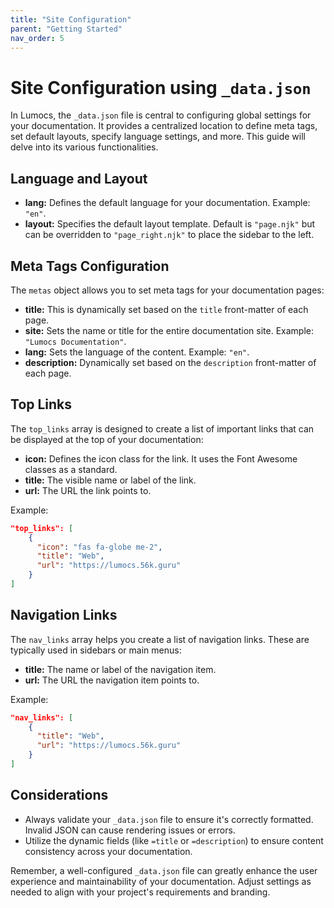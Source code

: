```yaml
---
title: "Site Configuration"
parent: "Getting Started"
nav_order: 5
---
```


# Site Configuration using `_data.json`

In Lumocs, the `_data.json` file is central to configuring global settings for
your documentation. It provides a centralized location to define meta tags, set
default layouts, specify language settings, and more. This guide will delve into
its various functionalities.

## Language and Layout

- **lang:** Defines the default language for your documentation. Example:
  `"en"`.
- **layout:** Specifies the default layout template. Default is `"page.njk"` but
  can be overridden to `"page_right.njk"` to place the sidebar to the left.

## Meta Tags Configuration

The `metas` object allows you to set meta tags for your documentation pages:

- **title:** This is dynamically set based on the `title` front-matter of each
  page.
- **site:** Sets the name or title for the entire documentation site. Example:
  `"Lumocs Documentation"`.
- **lang:** Sets the language of the content. Example: `"en"`.
- **description:** Dynamically set based on the `description` front-matter of
  each page.

## Top Links

The `top_links` array is designed to create a list of important links that can
be displayed at the top of your documentation:

- **icon:** Defines the icon class for the link. It uses the Font Awesome
  classes as a standard.
- **title:** The visible name or label of the link.
- **url:** The URL the link points to.

Example:

```json
"top_links": [
    {
      "icon": "fas fa-globe me-2",
      "title": "Web",
      "url": "https://lumocs.56k.guru"
    }
]
```

## Navigation Links

The `nav_links` array helps you create a list of navigation links. These are
typically used in sidebars or main menus:

- **title:** The name or label of the navigation item.
- **url:** The URL the navigation item points to.

Example:

```json
"nav_links": [
    {
      "title": "Web",
      "url": "https://lumocs.56k.guru"
    }
]
```

## Considerations

- Always validate your `_data.json` file to ensure it's correctly formatted.
  Invalid JSON can cause rendering issues or errors.
- Utilize the dynamic fields (like `=title` or `=description`) to ensure content
  consistency across your documentation.

Remember, a well-configured `_data.json` file can greatly enhance the user
experience and maintainability of your documentation. Adjust settings as needed
to align with your project's requirements and branding.
